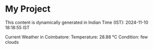 # My Project

This content is dynamically generated in Indian Time (IST): 2024-11-10 18:18:55 IST


Current Weather in Coimbatore:
Temperature: 28.88 °C
Condition: few clouds
